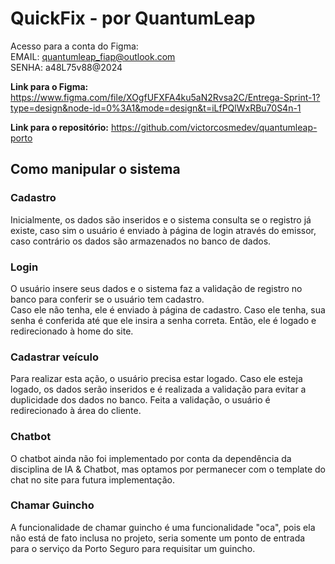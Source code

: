 # QuickFix - por QuantumLeap
Acesso para a conta do Figma:\
EMAIL: quantumleap_fiap@outlook.com\
SENHA: a48L75v88@2024

**Link para o Figma:** https://www.figma.com/file/XOgfUFXFA4ku5aN2Rvsa2C/Entrega-Sprint-1?type=design&node-id=0%3A1&mode=design&t=iLfPQlWxRBu70S4n-1


**Link para o repositório:**
https://github.com/victorcosmedev/quantumleap-porto

## Como manipular o sistema
### Cadastro
Inicialmente, os dados são inseridos e o sistema consulta se o registro já
existe, caso sim o usuário é enviado à página de login através do emissor, caso contrário os dados são armazenados no banco de
dados.

### Login
O usuário insere seus dados e o sistema faz a validação de registro no
banco para conferir se o usuário tem cadastro. <br/>
Caso ele não tenha, ele é enviado à
página de cadastro.
Caso ele tenha, sua senha é conferida até que ele insira a senha correta.
Então, ele é logado e redirecionado à home do site.

### Cadastrar veículo
Para realizar esta ação, o usuário precisa estar logado. Caso ele esteja logado, os dados serão inseridos e é realizada
a validação para evitar a duplicidade dos dados no banco. Feita a validação, o
usuário é redirecionado à área do cliente.

### Chatbot
O chatbot ainda não foi implementado por conta da dependência da disciplina de IA & Chatbot, mas optamos por permanecer com o template do chat no site para futura implementação.

### Chamar Guincho
A funcionalidade de chamar guincho é uma funcionalidade "oca", pois ela não está de fato inclusa no projeto, seria somente um ponto de entrada para o serviço da Porto Seguro para requisitar um guincho.
